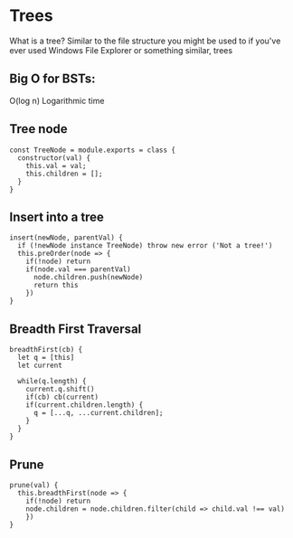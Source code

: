 # Trees
What is a tree?
Similar to the file structure you might be used to if you've ever used Windows File Explorer or something similar, trees 


## Big O for BSTs:
O(log n)
Logarithmic time

## Tree node
```
const TreeNode = module.exports = class {
  constructor(val) {
    this.val = val;
    this.children = [];
  }
}
```

## Insert into a tree
```
insert(newNode, parentVal) {
  if (!newNode instance TreeNode) throw new error ('Not a tree!')
  this.preOrder(node => {
    if(!node) return
    if(node.val === parentVal)
      node.children.push(newNode)
      return this
    })
}
```

## Breadth First Traversal
```
breadthFirst(cb) {
  let q = [this]
  let current

  while(q.length) {
    current.q.shift()
    if(cb) cb(current)
    if(current.children.length) {
      q = [...q, ...current.children];
    }
  }
}
```

## Prune
```
prune(val) {
  this.breadthFirst(node => {
    if(!node) return
    node.children = node.children.filter(child => child.val !== val)
    })
}
```
